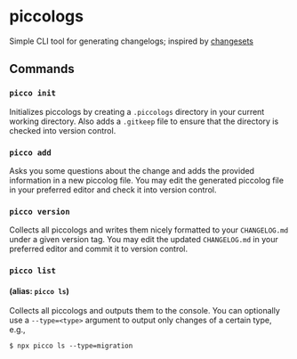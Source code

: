 # piccologs

Simple CLI tool for generating changelogs; inspired by [changesets](https://github.com/changesets/changesets)

## Commands

### `picco init`

Initializes piccologs by creating a `.piccologs` directory in your current working directory.
Also adds a `.gitkeep` file to ensure that the directory is checked into version control.

### `picco add`

Asks you some questions about the change and adds the provided information in a new piccolog file.
You may edit the generated piccolog file in your preferred editor and check it into version control.

### `picco version`

Collects all piccologs and writes them nicely formatted to your `CHANGELOG.md` under a given version tag.
You may edit the updated `CHANGELOG.md` in your preferred editor and commit it to version control.

### `picco list`

#### (alias: `picco ls`)

Collects all piccologs and outputs them to the console. You can optionally use a `--type=<type>` argument to output only changes of a certain type, e.g.,

```shell
$ npx picco ls --type=migration
```
